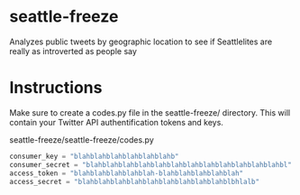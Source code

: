 # seattle-freeze
Analyzes public tweets by geographic location to see if Seattlelites are really as introverted as people say

Instructions
============
Make sure to create a codes.py file in the seattle-freeze/ directory. This will contain your Twitter API authentification tokens and keys. 

seattle-freeze/seattle-freeze/codes.py
```python
consumer_key = "blahblahblahblahblahblahb"
consumer_secret = "blahblahblahblahblahblahblahblahblahblahblahblahbl"
access_token = "blahblahblahblahblah-blahblahblahblahblah"
access_secret = "blahblahblahblahblahblahblahblahblahblbhlalb"
```
